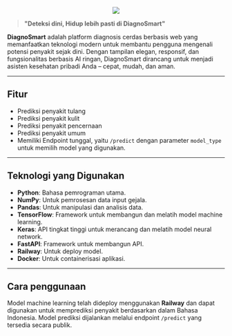 <p align="center">
  <img src="https://github.com/user-attachments/assets/c55bc528-13c3-4675-a744-c4b6221c93d2"/>
</p>

> **"Deteksi dini, Hidup lebih pasti di DiagnoSmart"**

**DiagnoSmart** adalah platform diagnosis cerdas berbasis web yang memanfaatkan teknologi modern untuk membantu pengguna mengenali potensi penyakit sejak dini. Dengan tampilan elegan, responsif, dan fungsionalitas berbasis AI ringan, DiagnoSmart dirancang untuk menjadi asisten kesehatan pribadi Anda – cepat, mudah, dan aman.

---

## Fitur
- Prediksi penyakit tulang
- Prediksi penyakit kulit 
- Prediksi penyakit pencernaan 
- Prediksi penyakit umum 
- Memiliki Endpoint tunggal, yaitu `/predict` dengan parameter `model_type` untuk memilih model yang digunakan.

---

## Teknologi yang Digunakan
- **Python**: Bahasa pemrograman utama.
- **NumPy**: Untuk pemrosesan data input gejala.
- **Pandas**: Untuk manipulasi dan analisis data.
- **TensorFlow**: Framework untuk membangun dan melatih model machine learning.
- **Keras**: API tingkat tinggi untuk merancang dan melatih model neural network.
- **FastAPI**: Framework untuk membangun API.
- **Railway**: Untuk deploy model.
- **Docker**: Untuk containerisasi aplikasi.
  
---
## Cara penggunaan
Model machine learning  telah dideploy menggunakan **Railway** dan dapat digunakan untuk memprediksi penyakit berdasarkan dalam Bahasa Indonesia. Model prediksi dijalankan melalui endpoint `/predict` yang tersedia secara publik.


